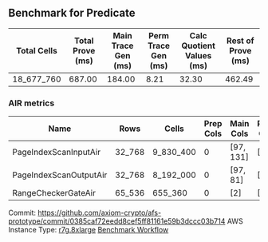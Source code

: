 ## Benchmark for Predicate
| Total Cells | Total Prove (ms) | Main Trace Gen (ms) | Perm Trace Gen (ms) | Calc Quotient Values (ms) | Rest of Prove (ms) |
|-----------------------------|-----------------------|--------------------------|--------------------------|-----------------|----------------|
| 18_677_760 | 687.00 | 184.00 | 8.21 | 32.30 | 462.49 |

### AIR metrics
| Name | Rows | Cells | Prep Cols | Main Cols | Perm Cols |
|------|------|-------|-----------|-----------|-----------|
| PageIndexScanInputAir | 32_768     | 9_830_400   | 0     | [97, 131] | [72] |
| PageIndexScanOutputAir | 32_768     | 8_192_000   | 0     | [97, 81] | [72] |
| RangeCheckerGateAir  | 65_536     | 655_360     | 0     | [2] | [8] |

Commit: https://github.com/axiom-crypto/afs-prototype/commit/0385caf72eedd8cef5ff81161e59b3dccc03b714
AWS Instance Type: [r7g.8xlarge](https://instances.vantage.sh/aws/ec2/r7g.8xlarge)
[Benchmark Workflow](https://github.com/axiom-crypto/afs-prototype/actions/runs/10730890060)
